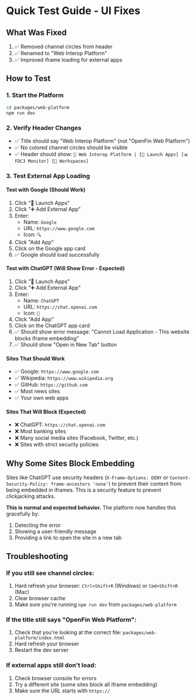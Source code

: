 # Quick Test Guide - UI Fixes

## What Was Fixed
1. ✅ Removed channel circles from header
2. ✅ Renamed to "Web Interop Platform"
3. ✅ Improved iframe loading for external apps

## How to Test

### 1. Start the Platform
```bash
cd packages/web-platform
npm run dev
```

### 2. Verify Header Changes
- ✅ Title should say "Web Interop Platform" (not "OpenFin Web Platform")
- ✅ No colored channel circles should be visible
- ✅ Header should show: `🚀 Web Interop Platform | [📱 Launch Apps] [📊 FDC3 Monitor] [💼 Workspaces]`

### 3. Test External App Loading

#### Test with Google (Should Work)
1. Click "📱 Launch Apps"
2. Click "➕ Add External App"
3. Enter:
   - Name: `Google`
   - URL: `https://www.google.com`
   - Icon: `🔍`
4. Click "Add App"
5. Click on the Google app card
6. ✅ Google should load successfully

#### Test with ChatGPT (Will Show Error - Expected)
1. Click "📱 Launch Apps"
2. Click "➕ Add External App"
3. Enter:
   - Name: `ChatGPT`
   - URL: `https://chat.openai.com`
   - Icon: `🤖`
4. Click "Add App"
5. Click on the ChatGPT app card
6. ✅ Should show error message: "Cannot Load Application - This website blocks iframe embedding"
7. ✅ Should show "Open in New Tab" button

#### Sites That Should Work
- ✅ Google: `https://www.google.com`
- ✅ Wikipedia: `https://www.wikipedia.org`
- ✅ GitHub: `https://github.com`
- ✅ Most news sites
- ✅ Your own web apps

#### Sites That Will Block (Expected)
- ❌ ChatGPT: `https://chat.openai.com`
- ❌ Most banking sites
- ❌ Many social media sites (Facebook, Twitter, etc.)
- ❌ Sites with strict security policies

## Why Some Sites Block Embedding

Sites like ChatGPT use security headers (`X-Frame-Options: DENY` or `Content-Security-Policy: frame-ancestors 'none'`) to prevent their content from being embedded in iframes. This is a security feature to prevent clickjacking attacks.

**This is normal and expected behavior.** The platform now handles this gracefully by:
1. Detecting the error
2. Showing a user-friendly message
3. Providing a link to open the site in a new tab

## Troubleshooting

### If you still see channel circles:
1. Hard refresh your browser: `Ctrl+Shift+R` (Windows) or `Cmd+Shift+R` (Mac)
2. Clear browser cache
3. Make sure you're running `npm run dev` from `packages/web-platform`

### If the title still says "OpenFin Web Platform":
1. Check that you're looking at the correct file: `packages/web-platform/index.html`
2. Hard refresh your browser
3. Restart the dev server

### If external apps still don't load:
1. Check browser console for errors
2. Try a different site (some sites block all iframe embedding)
3. Make sure the URL starts with `https://`

